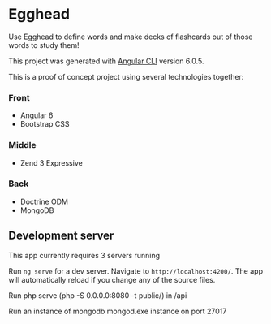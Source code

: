 # Egghead

Use Egghead to define words and make decks of flashcards out of those words to study them! 

This project was generated with [Angular CLI](https://github.com/angular/angular-cli) version 6.0.5.

This is a proof of concept project using several technologies together:
### Front
- Angular 6
- Bootstrap CSS
### Middle
- Zend 3 Expressive
### Back
- Doctrine ODM
- MongoDB

## Development server

This app currently requires 3 servers running

Run `ng serve` for a dev server. Navigate to `http://localhost:4200/`. The app will automatically reload if you change any of the source files.

Run php serve (php -S 0.0.0.0:8080 -t public/) in /api

Run an instance of mongodb mongod.exe instance on port 27017
